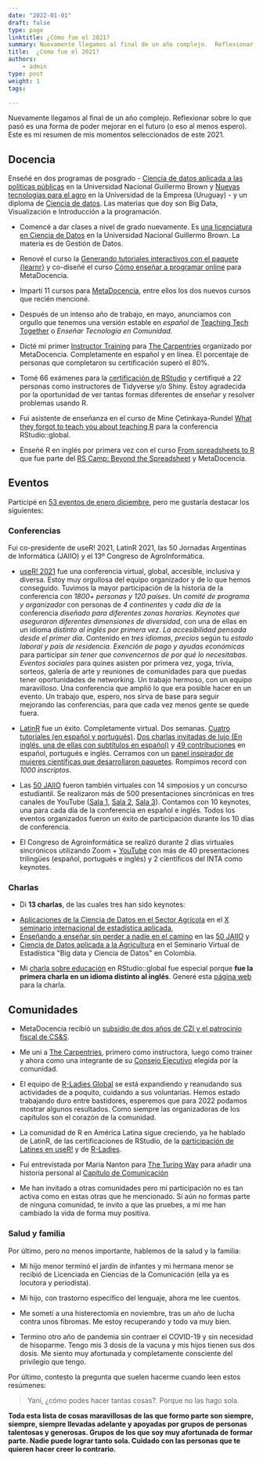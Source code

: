 ```yaml
---
date: "2022-01-01"
draft: false
type: page
linktitle: ¿Cómo fue el 2021?
summary: Nuevamente llegamos al final de un año complejo.  Reflexionar sobre lo que pasó es una forma de poder mejorar en el futuro (o eso al menos espero).  Este es mi resumen de mis altos y no tan altos de este 2021.
title:  ¿Cómo fue el 2021?
authors: 
    - admin
type: post
weight: 1
tags: 
  
---
```


Nuevamente llegamos al final de un año complejo.  Reflexionar sobre lo que pasó es una forma de poder mejorar en el futuro (o eso al menos espero).  Este es mi resumen de mis momentos seleccionados de este 2021.


## Docencia

Enseñé en dos programas de posgrado - [Ciencia de datos aplicada a las políticas públicas](https://www.unab.edu.ar/diplomatura-analisis-datos.html) en la Universidad Nacional Guillermo Brown y [Nuevas tecnologías para el agro](https://www.fca-ude.edu.uy/diploma-en-nuevas-tecnologias-para-la-agricultura.php) en la Universidad de la Empresa (Uruguay) - y un diploma de [Ciencia de datos](https://www.edn.org.ar/curso.php?center=cit&idcurso=NTYw). Las materias que doy son Big Data, Visualización e Introducción a la programación.

* Comencé a dar clases a nivel de grado nuevamente.  Es [una licenciatura en Ciencia de Datos](https://www.unab.edu.ar/lic-ciencia-datos.html) en la Universidad Nacional Guillermo Brown.  La materia es de Gestión de Datos.

* Renové el curso la [Generando tutoriales interactivos con el paquete {learnr}](https://www.metadocencia.org/curso/learnr/) y co-diseñé el curso [Cómo enseñar a programar online](https://www.metadocencia.org/curso/programar/) para MetaDocencia.

* Impartí 11 cursos para [MetaDocencia](https://www.metadocencia.org/en/), entre ellos los dos nuevos cursos que recién mencioné.

* Después de un intenso año de trabajo, en mayo, anunciamos con orgullo que tenemos una versión estable en _español_ de [Teaching Tech Together](https://teachtogether.tech/) o _Enseñar Tecnología en Comunidad_.

* Dicté mi primer [Instructor Training](https://carpentries.org/blog/2021/11/metadocencia-instructor-training-english/) para [The Carpentries](https://carpentries.org) organizado por MetaDocencia. Completamente en español y en línea.  El porcentaje de personas que completaron su certificación superó el 80%.

* Tomé 66 exámenes para la [certificación de RStudio](https://education.rstudio.com/trainers/) y certifiqué a 22 personas como instructores de Tidyverse y/o Shiny.  Estoy agradecida por la oportunidad de ver tantas formas diferentes de enseñar y resolver problemas usando R.

* Fui asistente de enseñanza en el curso de Mine Çetinkaya-Rundel [What they forgot to teach you about teaching R](https://wtf-teach.netlify.app/) para la conferencia RStudio::global.

- Enseñé R en inglés por primera vez con el curso [From spreadsheets to R](https://yabellini.github.io/fromSpreadSheetToR/) que fue parte del [RS Camp: Beyond the Spreadsheet](https://www.software.ac.uk/RSCamp-beyond-spreadsheet) y MetaDocencia.


## Eventos

Participé en [53 eventos de enero diciembre](https://yabellini.netlify.app/post/2021eventlist/), pero me gustaría destacar los siguientes: 

### Conferencias

Fui co-presidente de useR! 2021, LatinR 2021, las 50 Jornadas Argentinas de Informática (JAIIO) y el 13º Congreso de AgroInformática.

- [useR! 2021](user2021.r-project.org/) fue una conferencia virtual, global, accesible, inclusiva y diversa. Estoy muy orgullosa del equipo organizador y de lo que hemos conseguido. Tuvimos la mayor participación de la historia de la conferencia con _1800+ personas y 120 países_.  Un _comité de programa y organizador_ con personas de _4 continentes_ y _cada día de_ la conferencia _diseñado para diferentes zonas horarias_.   _Keynotes que aseguraron diferentes dimensiones de diversidad_, con una de ellas en un idioma _distinto al inglés por primera vez_.  _La accesibilidad pensada desde el primer día_. Contenido en _tres idiomas_, _precios_ según tu _estado laboral y país de residencia_.  _Exención de pago y ayudas económicas_ para participar _sin tener que convencernos de por qué lo necesitabas_. _Eventos sociales_ para quines asisten por primera vez, yoga, trivia, sorteos, galería de arte y reuniones de comunidades para que puedas tener oportunidades de networking.
Un trabajo hermoso, con un equipo maravilloso.  Una conferencia que amplió lo que era posible hacer en un evento. Un trabajo que, espero, nos sirva de base para seguir mejorando las conferencias, para que cada vez menos gente se quede fuera.

- [LatinR](https://latin-r.com/) fue un éxito. Completamente virtual. Dos semanas. [Cuatro tutoriales (en español y portugués)](https://github.com/LatinR/presentaciones-LatinR2021). [Dos charlas invitadas de lujo (En inglés, una de ellas con subtítulos en español)](https://github.com/LatinR/presentaciones-LatinR2021) y [49 contribuciones](https://github.com/LatinR/presentaciones-LatinR2021#Contribuciones) en español, portugués e inglés. Cerramos con un [panel inspirador de mujeres científicas que desarrollaron paquetes](https://www.youtube.com/watch?v=Kgrjsk4XbYE&t=11711s).  Rompimos record con _1000 inscriptos_.

- Las [50 JAIIO](http://49jaiio.sadio.org.ar/) fueron también virtuales con 14 simposios y un concurso estudiantil. Se realizaron más de 500 presentaciones sincrónicas en tres canales de YouTube ([Sala 1](https://www.youtube.com/sadiosala1), [Sala 2](https://www.youtube.com/sadiosala2), [Sala 3](https://www.youtube.com/sadiosala3)). Contamos con 10 keynotes, una para cada día de la conferencia en español e inglés. Todos los eventos organizados fueron un éxito de participación durante los 10 días de conferencia.

- El Congreso de Agroinformática se realizó durante 2 días virtuales sincrónicos utilizando Zoom + [YouTube](https://www.youtube.com/sadiosala1) con más de 40 presentaciones trilingües (español, portugués e inglés) y 2 científicos del INTA como keynotes.


### Charlas

- Di __13 charlas__, de las cuales tres han sido keynotes:

* [Aplicaciones de la Ciencia de Datos en el Sector Agrícola]((https://docs.google.com/presentation/d/1ZKBddp3uoYXcAofMzBAmfgfWBTtYJCrXMzMd2BZrwA8/edit?usp=sharing)) en el [X seminario internacional de estadística aplicada](https://congreso.see-ec.org/), 
* [Enseñando a enseñar sin perder a nadie en el camino](https://docs.google.com/presentation/d/1CSp-YjyoxMgQYU_cXJx-JVTvY0SOFfMblkJ4RBLfrCQ/edit?usp=sharing) en las [50 JAIIO](https://50jaiio.sadio.org.ar/) y 
* [Ciencia de Datos aplicada a la Agricultura](https://docs.google.com/presentation/d/1ZKBddp3uoYXcAofMzBAmfgfWBTtYJCrXMzMd2BZrwA8/edit?usp=sharing) en el Seminario Virtual de Estadística "Big data y Ciencia de Datos" en Colombia.  

- Mi [charla sobre educación](https://resources.rstudio.com/resources/rstudioglobal-2021/on-programming-teaching-and-building-interactive-tutorials-with-learnr/) en RStudio::global fue especial porque __fue la primera charla en un idioma distinto al inglés__. Generé esta [página web](https://learning-learnr.netlify.app/) para la charla.



## Comunidades

- MetaDocencia recibió un [subsidio de dos años de CZI y el patrocinio fiscal de CS&S](https://www.metadocencia.org/post/twoyeargrantcssczi/).

- Me uní a [The Carpentries](https://carpentries.org), primero como instructora, luego como trainer y ahora como una integrante de su [Consejo Ejecutivo](https://carpentries.org/blog/2021/12/announcing-2022-executive-council/) elegida por la comunidad.

- El equipo de [R-Ladies Global](rladies.org/) se está expandiendo y reanudando sus actividades de a poquito, cuidando a sus voluntarias. Hemos estado trabajando duro entre bastidores, esperemos que para 2022 podamos mostrar algunos resultados. Como siempre las organizadoras de los capítulos son el corazón de la comunidad.

- La comunidad de R en América Latina sigue creciendo, ya he hablado de LatinR, de las certificaciones de RStudio, de la [participación de Latines en useR!](https://yabellini.netlify.app/es/post/latines_at_user/) y de [R-Ladies](https://yabellini.netlify.app/post/wsds_2021/).

- Fui entrevistada por María Nanton para [The Turing Way](https://the-turing-way.netlify.app) para añadir una historia personal al [Capítulo de Comunicación](https://the-turing-way.netlify.app/communication/presentations/presentations-personal-stories.html?highlight=yanina)

- Me han invitado a otras comunidades pero mi participación no es tan activa como en estas otras que he mencionado.  Si aún no formas parte de ninguna comunidad, te invito a que las pruebes, a mí me han cambiado la vida de forma muy positiva.


### Salud y familia

Por último, pero no menos importante, hablemos de la salud y la familia:

- Mi hijo menor terminó el jardín de infantes y mi hermana menor se recibió de Licenciada en Ciencias de la Comunicación (ella ya es locutora y periodista).

- Mi hijo, con trastorno específico del lenguaje, ahora me lee cuentos.

- Me sometí a una histerectomía en noviembre, tras un año de lucha contra unos fibromas. Me estoy recuperando y todo va muy bien.

- Termino otro año de pandemia sin contraer el COVID-19 y sin necesidad de hisoparme.  Tengo mis 3 dosis de la vacuna y mis hijos tienen sus dos dosis.  Me siento muy afortunada y completamente consciente del privilegio que tengo.

Por último, contesto la pregunta que suelen hacerme cuando leen estos resúmenes:

> Yani, ¿cómo podes hacer tantas cosas?.  Porque no las hago sola.

__Toda esta lista de cosas maravillosas de las que formo parte son siempre, siempre, siempre llevadas adelante y apoyadas por grupos de personas talentosas y generosas.  Grupos de los que soy muy afortunada de formar parte. Nadie puede lograr tanto sola. Cuidado con las personas que te quieren hacer creer lo contrario.__